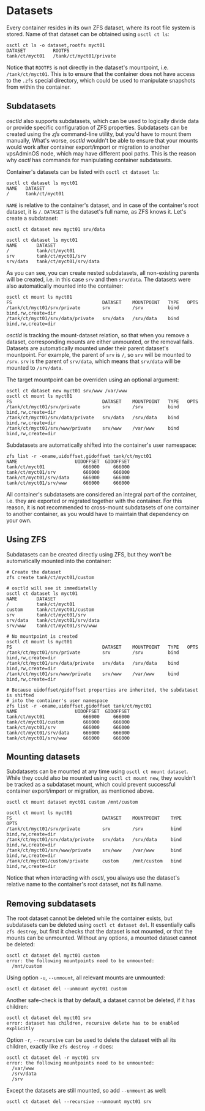 # Datasets
Every container resides in its own ZFS dataset, where its root file system
is stored. Name of that dataset can be obtained using `osctl ct ls`:

```shell
osctl ct ls -o dataset,rootfs myct01
DATASET          ROOTFS                  
tank/ct/myct01   /tank/ct/myct01/private
```

Notice that `ROOTFS` is not directly in the dataset's mountpoint, i.e.
`/tank/ct/myct01`. This is to ensure that the container does not have access
to the `.zfs` special directory, which could be used to manipulate snapshots
from within the container.

## Subdatasets
*osctld* also supports subdatasets, which can be used to logically divide data
or provide specific configuration of ZFS properties. Subdatasets can be created
using the *zfs* command-line utility, but you'd have to mount them manually,
What's worse, *osctld* wouldn't be able to ensure that your mounts would
work after container export/import or migration to another vpsAdminOS node,
which may have different pool paths. This is the reason why *osctl* has commands
for manipulating container subdatasets.

Container's datasets can be listed with `osctl ct dataset ls`:

```shell
osctl ct dataset ls myct01
NAME   DATASET        
/      tank/ct/myct01
```

`NAME` is relative to the container's dataset, and in case of the container's
root dataset, it is `/`. `DATASET` is the dataset's full name, as ZFS knows it.
Let's create a subdataset:

```shell
osctl ct dataset new myct01 srv/data

osctl ct dataset ls myct01
NAME       DATASET                 
/          tank/ct/myct01          
srv        tank/ct/myct01/srv      
srv/data   tank/ct/myct01/srv/data
```

As you can see, you can create nested subdatasets, all non-existing parents will
be created, i.e. in this case `srv` and then `srv/data`. The datasets were also
automatically mounted into the container:

```shell
osctl ct mount ls myct01
FS                                 DATASET    MOUNTPOINT   TYPE   OPTS               
/tank/ct/myct01/srv/private        srv        /srv         bind   bind,rw,create=dir 
/tank/ct/myct01/srv/data/private   srv/data   /srv/data    bind   bind,rw,create=dir
```

*osctld* is tracking the mount-dataset relation, so that when you remove a dataset,
corresponding mounts are either unmounted, or the removal fails. Datasets are
automatically mounted under their parent dataset's mountpoint. For example,
the parent of `srv` is `/`, so `srv` will be mounted to `/srv`. `srv` is the
parent of `srv/data`, which means that `srv/data` will be mounted to `/srv/data`.

The target mountpoint can be overriden using an optional argument:

```shell
osctl ct dataset new myct01 srv/www /var/www
osctl ct mount ls myct01
FS                                 DATASET    MOUNTPOINT   TYPE   OPTS               
/tank/ct/myct01/srv/private        srv        /srv         bind   bind,rw,create=dir 
/tank/ct/myct01/srv/data/private   srv/data   /srv/data    bind   bind,rw,create=dir 
/tank/ct/myct01/srv/www/private    srv/www    /var/www     bind   bind,rw,create=dir
```

Subdatasets are automatically shifted into the container's user namespace:

```shell
zfs list -r -oname,uidoffset,gidoffset tank/ct/myct01
NAME                     UIDOFFSET  GIDOFFSET
tank/ct/myct01              666000     666000
tank/ct/myct01/srv          666000     666000
tank/ct/myct01/srv/data     666000     666000
tank/ct/myct01/srv/www      666000     666000
```

All container's subdatasets are considered an integral part of the container,
i.e. they are exported or migrated together with the container. For this reason,
it is not recommended to cross-mount subdatasets of one container to another
container, as you would have to maintain that dependency on your own.

## Using ZFS
Subdatasets can be created directly using ZFS, but they won't be automatically
mounted into the container:

```shell
# Create the dataset
zfs create tank/ct/myct01/custom

# osctld will see it immediatelly
osctl ct dataset ls myct01
NAME       DATASET                 
/          tank/ct/myct01          
custom     tank/ct/myct01/custom   
srv        tank/ct/myct01/srv      
srv/data   tank/ct/myct01/srv/data 
srv/www    tank/ct/myct01/srv/www  

# No mountpoint is created
osctl ct mount ls myct01
FS                                 DATASET    MOUNTPOINT   TYPE   OPTS               
/tank/ct/myct01/srv/private        srv        /srv         bind   bind,rw,create=dir 
/tank/ct/myct01/srv/data/private   srv/data   /srv/data    bind   bind,rw,create=dir 
/tank/ct/myct01/srv/www/private    srv/www    /var/www     bind   bind,rw,create=dir 

# Because uidoffset/gidoffset properties are inherited, the subdataset is shifted
# into the container's user namespace
zfs list -r -oname,uidoffset,gidoffset tank/ct/myct01
NAME                     UIDOFFSET  GIDOFFSET
tank/ct/myct01              666000     666000
tank/ct/myct01/custom       666000     666000
tank/ct/myct01/srv          666000     666000
tank/ct/myct01/srv/data     666000     666000
tank/ct/myct01/srv/www      666000     666000
```

## Mounting datasets
Subdatasets can be mounted at any time using `osctl ct mount dataset`. While they
could also be mounted using `osctl ct mount new`, they wouldn't be tracked
as a subdataset mount, which could prevent successful container export/import
or migration, as mentioned above.

```shell
osctl ct mount dataset myct01 custom /mnt/custom

osctl ct mount ls myct01
FS                                 DATASET    MOUNTPOINT    TYPE   OPTS               
/tank/ct/myct01/srv/private        srv        /srv          bind   bind,rw,create=dir 
/tank/ct/myct01/srv/data/private   srv/data   /srv/data     bind   bind,rw,create=dir 
/tank/ct/myct01/srv/www/private    srv/www    /var/www      bind   bind,rw,create=dir 
/tank/ct/myct01/custom/private     custom     /mnt/custom   bind   bind,rw,create=dir
```

Notice that when interacting with *osctl*, you always use the dataset's relative
name to the container's root dataset, not its full name.

## Removing subdatasets
The root dataset cannot be deleted while the container exists, but subdatasets
can be deleted using `osctl ct dataset del`. It essentially calls `zfs destroy`,
but first it checks that the dataset is not mounted, or that the mounts can
be unmounted. Without any options, a mounted dataset cannot be deleted:

```shell
osctl ct dataset del myct01 custom
error: the following mountpoints need to be unmounted:
  /mnt/custom
```

Using option `-u`, `--unmount`, all relevant mounts are unmounted:

```shell
osctl ct dataset del --unmount myct01 custom
```

Another safe-check is that by default, a dataset cannot be deleted, if it has
children:

```shell
osctl ct dataset del myct01 srv   
error: dataset has children, recursive delete has to be enabled explicitly
```

Option `-r`, `--recursive` can be used to delete the dataset with all its
children, exactly like `zfs destroy -r` does:

```shell
osctl ct dataset del -r myct01 srv
error: the following mountpoints need to be unmounted:
  /var/www
  /srv/data
  /srv
```

Except the datasets are still mounted, so add `--unmount` as well:

```shell
osctl ct dataset del --recursive --unmount myct01 srv
```
